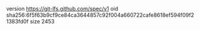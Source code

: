 version https://git-lfs.github.com/spec/v1
oid sha256:6f5f63b9cf9ce84ca3644857c92f004a660722cafe8618ef594f09f21383fd0f
size 2453
